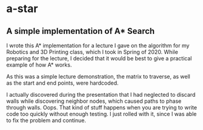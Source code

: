 # a-star

## A simple implementation of A* Search

I wrote this A* implementation for a lecture I gave on the algorithm for my Robotics and 3D Printing class, which I took in Spring of 2020. While preparing for the lecture, I decided that it would be best to give a practical example of how A* works.

As this was a simple lecture demonstration, the matrix to traverse, as well as the start and end points, were hardcoded.

I actually discovered during the presentation that I had neglected to discard walls while discovering neighbor nodes, which caused paths to phase through walls. Oops. That kind of stuff happens when you are trying to write code too quickly without enough testing. I just rolled with it, since I was able to fix the problem and continue.
